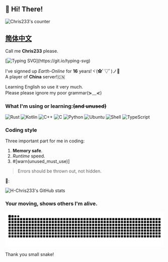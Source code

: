## 👋 Hi! There!

![Chris233's counter](https://count.getloli.com/@Chris233's+counter?name=Chris233%27s+counter&theme=green&padding=5&offset=0&align=top&scale=1&pixelated=1&darkmode=auto)

## **[简体中文](./README_zh.md "你好呀！")**

Call me **Chris233** please.

[![Typing SVG](https://readme-typing-svg.demolab.com?font=Fira+Code&pause=1000&color=F77DF4&width=435&lines=I+love+Rust!;Always+learning+new+things...;Always+be+slow+to+respond...;As+a+fish%2C+i+wanna+fly+in+the+sky!)](https://git.io/typing-svg)

I've signned up *Earth-Online* for **16** years!ヾ(✿ﾟ▽ﾟ)ノ🎉  
A player of **China** server!🇨🇳  

Learning English so use it very much.  
Please please ignore my poor grammar(⋟﹏⋞)  

### What I'm using or learning:~~(and unused)~~

![Rust](https://img.shields.io/badge/-Rust-a8b9cc?style=for-the-badge&logo=rust&logoColor=fff)
![Kotlin](https://img.shields.io/badge/-Kotlin-7F52FF?style=for-the-badge&logo=kotlin&logoColor=fff)
![C++](https://img.shields.io/badge/-C++-00599C?style=for-the-badge&logo=cplusplus&logoColor=fff)
![C](https://img.shields.io/badge/-C-a8b9cc?style=for-the-badge&logo=C&logoColor=fff)
![Python](https://img.shields.io/badge/-Python-3776ab?style=for-the-badge&logo=python&logoColor=fff)
![Ubuntu](https://img.shields.io/badge/-Ubuntu-E34F26?style=for-the-badge&logo=ubuntu&logoColor=fff)
![Shell](https://img.shields.io/badge/-Shell-4eaa25?style=for-the-badge&logo=gnu%20bash&logoColor=fff)
![TypeScript](https://img.shields.io/badge/-TypeScript-3178C6?style=for-the-badge&logo=typescript&logoColor=fff)

### Coding style  
Three important part for me in coding:  
1. **Memory safe**.  
2. *Runtime* speed.  
3. #[warn(unused_must_use)]

>Errors should be thrown out, not hidden.

💩:

![H-Chris233's GitHub stats](https://github-readme-stats.vercel.app/api?username=H-Chris233&show_icons=true&icon_color=0366d6&theme=dark)

### Your moving, shows others I'm alive.

<picture>
  <source media="(prefers-color-scheme: dark)" srcset="https://raw.githubusercontent.com/H-Chris233/H-Chris233/output/github-contribution-grid-snake-dark.svg">
  <source media="(prefers-color-scheme: light)" srcset="https://raw.githubusercontent.com/H-Chris233/H-Chris233/output/github-contribution-grid-snake.svg">
  <img alt="github contribution grid snake animation" src="https://raw.githubusercontent.com/H-Chris233/H-Chris233/output/github-contribution-grid-snake.svg">
</picture>

Thank you small snake!

<!---
创造你的时候
神开了个玩笑
从此你灵魂滚烫
命运冰凉

你踏入这世界
在人群中犹如孤岛
于是
成长像是迷雾中的蹒跚
在风暴里聆听呢喃
猜测前进的方向

就这样
你两次学习如何生活
又经历两次死亡
临终时
你还剩下两个问题
首先
两个矛盾的梦如何被安放
然后
这些经历，回忆和梦究竟有什么意义
--->
